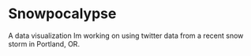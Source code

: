 Snowpocalypse
=============

A data visualization Im working on using twitter data from a recent snow storm in Portland, OR.
